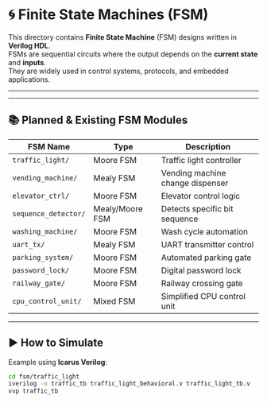 # 🌀 Finite State Machines (FSM)

This directory contains **Finite State Machine** (FSM) designs written in **Verilog HDL**.  
FSMs are sequential circuits where the output depends on the **current state** and **inputs**.  
They are widely used in control systems, protocols, and embedded applications.

---


---

## 📚 Planned & Existing FSM Modules

| FSM Name              | Type             | Description |
|-----------------------|------------------|-------------|
| `traffic_light/`      | Moore FSM        | Traffic light controller |
| `vending_machine/`    | Mealy FSM        | Vending machine change dispenser |
| `elevator_ctrl/`      | Moore FSM        | Elevator control logic |
| `sequence_detector/`  | Mealy/Moore FSM  | Detects specific bit sequence |
| `washing_machine/`    | Moore FSM        | Wash cycle automation |
| `uart_tx/`            | Mealy FSM        | UART transmitter control |
| `parking_system/`     | Moore FSM        | Automated parking gate |
| `password_lock/`      | Moore FSM        | Digital password lock |
| `railway_gate/`       | Moore FSM        | Railway crossing gate |
| `cpu_control_unit/`   | Mixed FSM        | Simplified CPU control unit |

---

## ▶️ How to Simulate

Example using **Icarus Verilog**:
```bash
cd fsm/traffic_light
iverilog -o traffic_tb traffic_light_behavioral.v traffic_light_tb.v
vvp traffic_tb
